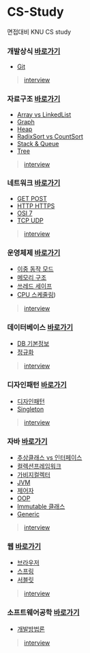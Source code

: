 # CS-Study
면접대비 KNU CS study

### 개발상식 [바로가기](./개발상식/README.md)

* [Git](./개발상식/Git/README.md)

> [interview](./개발상식/interview/README.md)



### 자료구조 [바로가기](./자료구조/README.md)

* [Array vs LinkedList](./자료구조/Array_vs_LinkedList/README.md)
* [Graph](./자료구조/Graph/README.md)
* [Heap](./자료구조/Heap/README.md)
* [RadixSort vs CountSort](./자료구조/RadixSort_vs_CountSort/README.md)
* [Stack & Queue](./자료구조/Stack_&_Queue/README.md)
* [Tree](./자료구조/Tree/README.md)

> [interview](./자료구조/interview/README.md)



### 네트워크 [바로가기](./네트워크/README.md)

* [GET POST](./네트워크/GET_POST/README.md)
* [HTTP HTTPS](./네트워크/HTTP_HTTPS/README.md)
* [OSI 7](./네트워크/OSI-7/README.md)
* [TCP UDP](./네트워크/TCP_UDP/README.md)

> [interview](./네트워크/interview/README.md)



### 운영체제 [바로가기](./운영체제/README.md)

* [이중 동작 모드](./운영체제/DualmodeOperation/README.md)
* [메모리 구조](./운영체제/ProcessMemoryStructure/README.md)
* [쓰레드 세이프](./운영체제/ThreadSafe/README.md)
* [CPU 스케줄링](./운영체제/CPU-Scheduling/README.md))

>  [interview](./운영체제/interview/README.md)



### 데이터베이스 [바로가기](./데이터베이스/README.md)

* [DB 기본정보](./데이터베이스/DB-intro/README.md)
* [정규화](./데이터베이스/정규화/README.md)

> [interview](./데이터베이스/interview/README.md)



### 디자인패턴 [바로가기](./디자인패턴/README.md)

* [디자인패턴](./디자인패턴/DesignPattern/README.md)
* [Singleton](./디자인패턴/Singleton/README.md)

> [interview](./디자인패턴/interview/README.md)



### 자바 [바로가기](./자바/README.md)

* [추상클래스 vs 인터페이스](./자바/AbstractClass_vs_Interface/README.md)
* [컬렉션프레임워크](./자바/CollectionFramework/README.md)
* [가비지컬렉터](./자바/GarbageCollector/README.md)
* [JVM](./자바/JVM/README.md)
* [제어자](./자바/Modifier/README.md)
* [OOP](./자바/OOP/README.md)
* [Immutable 클래스](./자바/immutable%20Class)
* [Generic](./자바/Generic/README.md)

> [interview](./자바/interview/README.md)



### 웹 [바로가기](./웹/README.md)

* [브라우저](./웹/Browser/README.md)
* [스프링](./웹/Spring/README.md)
* [서블릿](./웹/Servlet/README.md)

> [interview](./웹/interview/README.md)



### 소프트웨어공학 [바로가기](./소프트웨어공학/README.md)

* [개발방법론](./소프트웨어공학/Methodology/README.md)

>  [interview](./소프트웨어공학/interview/README.md)